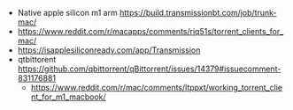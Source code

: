 - Native apple silicon m1 arm https://build.transmissionbt.com/job/trunk-mac/
- https://www.reddit.com/r/macapps/comments/riq51s/torrent_clients_for_mac/
- https://isapplesiliconready.com/app/Transmission
- qtbittorent https://github.com/qbittorrent/qBittorrent/issues/14379#issuecomment-831176881
  - https://www.reddit.com/r/mac/comments/ltppxt/working_torrent_client_for_m1_macbook/
